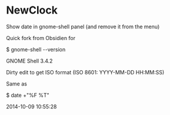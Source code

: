 NewClock
========

Show date in gnome-shell panel (and remove it from the menu)

Quick fork from Obsidien for

$ gnome-shell --version

GNOME Shell 3.4.2

Dirty edit to get ISO format (ISO 8601: YYYY-MM-DD HH:MM:SS)

Same as

$ date +"%F %T"

2014-10-09 10:55:28

